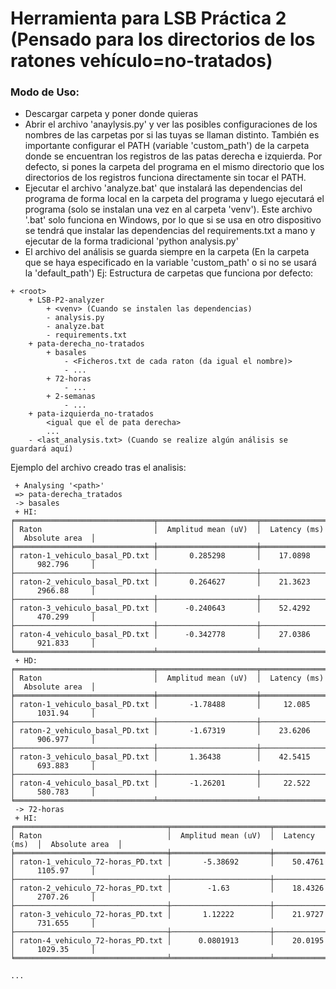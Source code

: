 # Herramienta para LSB Práctica 2 (Pensado para los directorios de los ratones vehículo=no-tratados)

### Modo de Uso:
- Descargar carpeta y poner donde quieras
- Abrir el archivo 'anaylysis.py' y ver las posibles configuraciones de los nombres de las carpetas por si las tuyas se llaman distinto. También es importante configurar el PATH (variable 'custom_path') de la carpeta donde se encuentran los registros de las patas derecha e izquierda. Por defecto, si pones la carpeta del programa en el mismo directorio que los directorios de los registros funciona directamente sin tocar el PATH.
- Ejecutar el archivo 'analyze.bat' que instalará las dependencias del programa de forma local en la carpeta del programa y luego ejecutará el programa (solo se instalan una vez en al carpeta 'venv'). Este archivo '.bat' solo funciona en Windows, por lo que si se usa en otro dispositivo se tendrá que instalar las dependencias del requirements.txt a mano y ejecutar de la forma tradicional 'python analysis.py'
- El archivo del análisis se guarda siempre en la carpeta <root> (En la carpeta que se haya especificado en la variable 'custom_path' o si no se usará la 'default_path')
Ej: Estructura de carpetas que funciona por defecto:
```
+ <root>
    + LSB-P2-analyzer
        + <venv> (Cuando se instalen las dependencias)
        - analysis.py
        - analyze.bat
        - requirements.txt
    + pata-derecha_no-tratados
        + basales
            - <Ficheros.txt de cada raton (da igual el nombre)>
            - ...
        + 72-horas
            - ...
        + 2-semanas
            - ...
    + pata-izquierda_no-tratados
        <igual que el de pata derecha> 
        ...
    - <last_analysis.txt> (Cuando se realize algún análisis se guardará aquí)
```  
Ejemplo del archivo creado tras el analisis:
```
 + Analysing '<path>'
 => pata-derecha_tratados
 -> basales
 + HI:
╒═══════════════════════════════╤══════════════════════╤════════════════╤═════════════════╕
│ Raton                         │  Amplitud mean (uV)  │  Latency (ms)  │  Absolute area  │
╞═══════════════════════════════╪══════════════════════╪════════════════╪═════════════════╡
│ raton-1_vehiculo_basal_PD.txt │       0.285298       │    17.0898     │     982.796     │
├───────────────────────────────┼──────────────────────┼────────────────┼─────────────────┤
│ raton-2_vehiculo_basal_PD.txt │       0.264627       │    21.3623     │     2966.88     │
├───────────────────────────────┼──────────────────────┼────────────────┼─────────────────┤
│ raton-3_vehiculo_basal_PD.txt │      -0.240643       │    52.4292     │     470.299     │
├───────────────────────────────┼──────────────────────┼────────────────┼─────────────────┤
│ raton-4_vehiculo_basal_PD.txt │      -0.342778       │    27.0386     │     921.833     │
╘═══════════════════════════════╧══════════════════════╧════════════════╧═════════════════╛
 + HD:
╒═══════════════════════════════╤══════════════════════╤════════════════╤═════════════════╕
│ Raton                         │  Amplitud mean (uV)  │  Latency (ms)  │  Absolute area  │
╞═══════════════════════════════╪══════════════════════╪════════════════╪═════════════════╡
│ raton-1_vehiculo_basal_PD.txt │       -1.78488       │     12.085     │     1031.94     │
├───────────────────────────────┼──────────────────────┼────────────────┼─────────────────┤
│ raton-2_vehiculo_basal_PD.txt │       -1.67319       │    23.6206     │     906.977     │
├───────────────────────────────┼──────────────────────┼────────────────┼─────────────────┤
│ raton-3_vehiculo_basal_PD.txt │       1.36438        │    42.5415     │     693.883     │
├───────────────────────────────┼──────────────────────┼────────────────┼─────────────────┤
│ raton-4_vehiculo_basal_PD.txt │       -1.26201       │     22.522     │     580.783     │
╘═══════════════════════════════╧══════════════════════╧════════════════╧═════════════════╛
 -> 72-horas
 + HI:
╒══════════════════════════════════╤══════════════════════╤════════════════╤═════════════════╕
│ Raton                            │  Amplitud mean (uV)  │  Latency (ms)  │  Absolute area  │
╞══════════════════════════════════╪══════════════════════╪════════════════╪═════════════════╡
│ raton-1_vehiculo_72-horas_PD.txt │       -5.38692       │    50.4761     │     1105.97     │
├──────────────────────────────────┼──────────────────────┼────────────────┼─────────────────┤
│ raton-2_vehiculo_72-horas_PD.txt │        -1.63         │    18.4326     │     2707.26     │
├──────────────────────────────────┼──────────────────────┼────────────────┼─────────────────┤
│ raton-3_vehiculo_72-horas_PD.txt │       1.12222        │    21.9727     │     731.655     │
├──────────────────────────────────┼──────────────────────┼────────────────┼─────────────────┤
│ raton-4_vehiculo_72-horas_PD.txt │      0.0801913       │    20.0195     │     1029.35     │
╘══════════════════════════════════╧══════════════════════╧════════════════╧═════════════════╛

...
```

